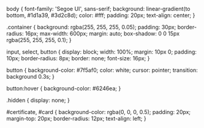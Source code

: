 body {
  font-family: 'Segoe UI', sans-serif;
  background: linear-gradient(to bottom, #1d1a39, #3d2c8d);
  color: #fff;
  padding: 20px;
  text-align: center;
}

.container {
  background: rgba(255, 255, 255, 0.05);
  padding: 30px;
  border-radius: 16px;
  max-width: 600px;
  margin: auto;
  box-shadow: 0 0 15px rgba(255, 255, 255, 0.1);
}

input, select, button {
  display: block;
  width: 100%;
  margin: 10px 0;
  padding: 10px;
  border-radius: 8px;
  border: none;
  font-size: 16px;
}

button {
  background-color: #7f5af0;
  color: white;
  cursor: pointer;
  transition: background 0.3s;
}

button:hover {
  background-color: #6246ea;
}

.hidden {
  display: none;
}

#certificate, #card {
  background-color: rgba(0, 0, 0, 0.5);
  padding: 20px;
  margin-top: 20px;
  border-radius: 12px;
  text-align: left;
}
